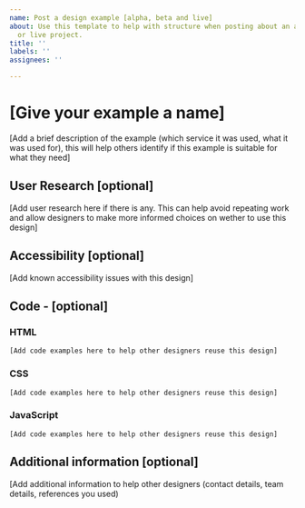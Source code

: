 ```yaml
---
name: Post a design example [alpha, beta and live]
about: Use this template to help with structure when posting about an alpha, beta
  or live project.
title: ''
labels: ''
assignees: ''

---
```


# [Give your example a name] 

[Add a brief description of the example (which service it was used, what it was used for), this will help others identify if this example is suitable for what they need] 

## User Research [optional]

[Add user research here if there is any. This can help avoid repeating work and allow designers to make more informed choices on wether to use this design] 

## Accessibility [optional]

[Add known accessibility issues with this design] 

## Code - [optional]

### HTML

```[Add code examples here to help other designers reuse this design]```

### CSS

```[Add code examples here to help other designers reuse this design]```

### JavaScript

```[Add code examples here to help other designers reuse this design]```

## Additional information [optional]

[Add additional information to help other designers (contact details, team details, references you used)
